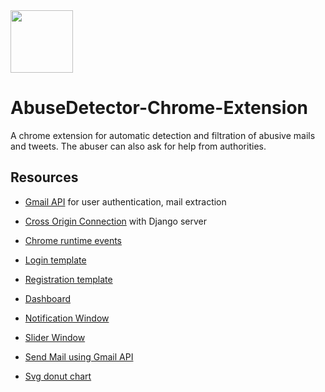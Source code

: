 <img src="https://github.com/oaishi/Citadel/blob/master/icons/spam_128.png" width="100"> 	

 # AbuseDetector-Chrome-Extension	


 A chrome extension for automatic detection and filtration of abusive mails and tweets. The abuser can also ask for help from authorities. 	

 ## Resources	

 - [Gmail API](https://github.com/GoogleDeveloperExperts/chrome-extension-google-apis) for user authentication, mail extraction 	

 - [Cross Origin Connection](https://developers.chrome.com/extensions/xhr) with Django server	

 - [Chrome runtime events](https://developer.chrome.com/apps/runtime)	

 - [Login template](https://colorlib.com/wp/template/login-form-v1/)	

 - [Registration template](https://colorlib.com/etc/regform/colorlib-regform-4/)	

 - [Dashboard](https://www.creative-tim.com/product/light-bootstrap-dashboard#)	

 - [Notification Window](https://www.creative-tim.com/product/paper-bootstrap-wizard?partner=114912)	

 - [Slider Window](http://www.menucool.com/slider/javascript-image-slider-demo1)
 
 - [Send Mail using Gmail API](https://github.com/igorgum/gadget9)
 
 - [Svg donut chart](https://medium.com/@heyoka/scratch-made-svg-donut-pie-charts-in-html5-2c587e935d72)
